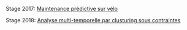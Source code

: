 
Stage 2017: [Maintenance prédictive sur vélo](https://github.com/bbeyrie/stages/blob/main/Rapport_Stage_Benjamin_Beyrie.pdf)

Stage 2018: [Analyse multi-temporelle par clusturing sous contraintes](https://github.com/bbeyrie/stages/blob/main/Rapport%20Stage%20Beyrie.pdf)
